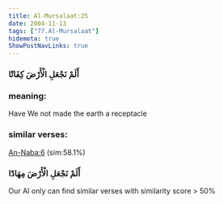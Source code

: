 ```yaml
---
title: Al-Mursalaat:25
date: 2004-11-13
tags: ["77.Al-Mursalaat"]
hidemeta: true 
ShowPostNavLinks: true 
---
```

### أَلَمْ نَجْعَلِ الْأَرْضَ كِفَاتًا
### meaning: 
Have We not made the earth a receptacle
### similar verses: 

[An-Naba:6](/78/6) (sim:58.1%)

### أَلَمْ نَجْعَلِ الْأَرْضَ مِهَادًا

Our AI only can find similar verses with similarity score > 50% 



